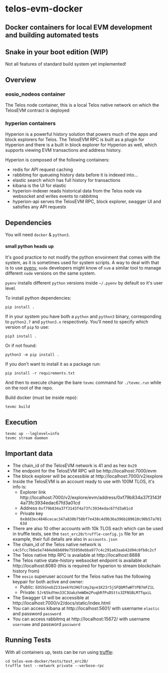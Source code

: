 # telos-evm-docker
## Docker containers for local EVM development and building automated tests

## Snake in your boot edition (WIP)

Not all features of standard build system yet implemented!

## Overview
### eosio_nodeos container
The Telos node container, this is a local Telos native network on which the TelosEVM contract is deployed

### hyperion containers
Hyperion is a powerful history solution that powers much of the apps and block explorers for Telos.  The TelosEVM RPC is built as a plugin for Hyperion and there is a built in block explorer for Hyperion as well, which supports viewing EVM transactions and address history.

Hyperion is composed of the following containers:
- redis for API request caching
- rabbitmq for queueing history data before it is indexed into...
- elastic search which has full history for transactions
- kibana is the UI for elastic
- hyperion-indexer reads historical data from the Telos node via websocket and writes events to rabbitmq
- hyperion-api serves the TelosEVM RPC, block explorer, swagger UI and satisfies any API requests

## Dependencies
You will need `docker` & `python3`.

#### small python heads up

It's good practice to not modify the python envoirment that comes with the system, as it is sometimes used for system scripts.
A way to deal with that is to use [pyenv](https://github.com/pyenv/pyenv), `node` developers might know of `nvm` a similar
tool to manage different `node` versions on the same system.

`pyenv` installs different `python` versions inside `~/.pyenv` by default so it's user level.


To install python dependencies:

    pip install .

If in your system you have both a `python` and `python3` binary, corresponding to `python2.7` and `python3.x`
respectively. You'll need to specify which version of `pip` to use:

    pip3 install .

Or if not found:

    python3 -m pip install .

If you don't want to install it as a package run:

    pip install -r requirements.txt

And then to execute change the bare `tevmc` command for `./tevmc.run` while
on the root of the repo.


Build docker (must be inside repo):

    tevmc build 

## Execution
    tevmc up --loglevel=info
    tevmc stream daemon

## Important data

- The chain_id of the TelosEVM network is 41 and as hex `0x29`
- The endpoint for the TelosEVM RPC will be http://localhost:7000/evm
- The block explorer will be accessible at http://localhost:7000/v2/explore
- Inside the TelosEVM is an account ready to use with 100M TLOS, it's info is:
    - Explorer link http://localhost:7000/v2/explore/evm/address/0xf79b834a37f3143f4a73fc3934edac67fd3a01cd
    - Address `0xf79b834a37f3143f4a73fc3934edac67fd3a01cd`
    - Private key `0x8dd3ec4846cecac347a830b758bf7e438c4d9b36a396b189610c90b57a70163d`
- There are also 10 other accounts with 10k TLOS each which can be used in truffle tests, see the `test_erc20/truffle-config.js` file for an example, their full details are also in `accounts.json`
- The chain_id of the Telos native network is `c4c5fcc7b6e5e7484eb6b609e755050ebba977c4c291a63aab42d94c0fb8c2cf`
- The Telos native http RPC is available at http://localhost:8888
- The Telos native state-history websocket endpoint is available at http://localhost:8080 (this is required for hyperion to stream blockchain history from)
- The `eosio` superuser account for the Telos native has the following keypair for both active and owner:
  - Public: `EOS5GnobZ231eekYUJHGTcmy2qve1K23r5jSFQbMfwWTtPB7mFZ1L`
  - Private: `5Jr65kdYmn33C3UabzhmWDm2PuqbRfPuDStts3ZFNSBLM7TqaiL`
- The Swagger UI will be accessible at http://localhost:7000/v2/docs/static/index.html
- You can access kibana at http://localhost:5601/ with username `elastic` and password `password`
- You can access rabbitmq at http://localhost:15672/ with username `username` and password `password`

## Running Tests

With all containers up, tests can be run using [truffle](https://www.trufflesuite.com/docs/truffle/testing/writing-tests-in-solidity):

```
cd telos-evm-docker/tests/test_erc20/
truffle test --network private --verbose-rpc
```
